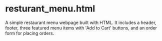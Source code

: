 # resturant_menu.html
A simple restaurant menu webpage built with HTML. It includes a header, footer, three featured menu items with 'Add to Cart' buttons, and an order form for placing orders.
